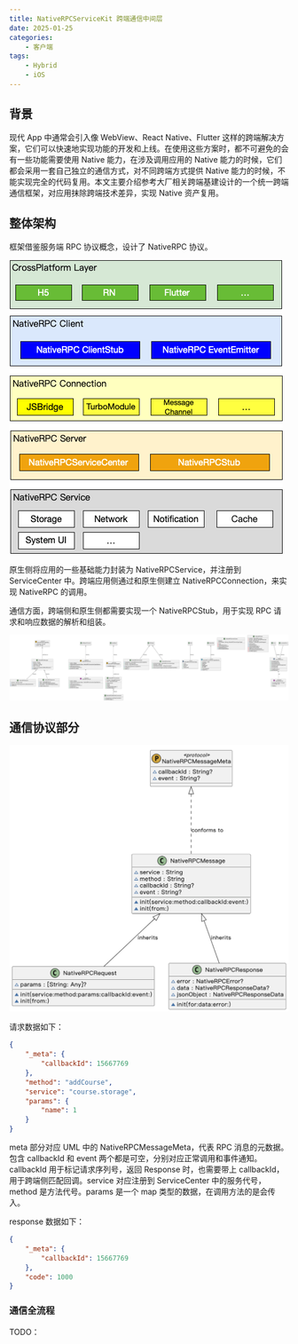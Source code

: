 ```yaml
---
title: NativeRPCServiceKit 跨端通信中间层
date: 2025-01-25
categories:
    - 客户端
tags:
    - Hybrid
    - iOS
---
```


## 背景

现代 App 中通常会引入像 WebView、React Native、Flutter 这样的跨端解决方案，它们可以快速地实现功能的开发和上线。在使用这些方案时，都不可避免的会有一些功能需要使用 Native 能力，在涉及调用应用的 Native 能力的时候，它们都会采用一套自己独立的通信方式，对不同跨端方式提供 Native 能力的时候，不能实现完全的代码复用。本文主要介绍参考大厂相关跨端基建设计的一个统一跨端通信框架，对应用抹除跨端技术差异，实现 Native 资产复用。

## 整体架构

框架借鉴服务端 RPC 协议概念，设计了 NativeRPC 协议。

![NativeRPC](./images/NativeRPC.png)

原生侧将应用的一些基础能力封装为 NativeRPCService，并注册到 ServiceCenter 中。跨端应用侧通过和原生侧建立 NativeRPCConnection，来实现 NativeRPC 的调用。

通信方面，跨端侧和原生侧都需要实现一个 NativeRPCStub，用于实现 RPC 请求和响应数据的解析和组装。

![UML](./images/NativeRPC-UML.svg)

## 通信协议部分

![Message](./images/RPCMessage.png)

请求数据如下：

```json
{
	"_meta": {
		"callbackId": 15667769
	},
	"method": "addCourse",
	"service": "course.storage",
	"params": {
		"name": 1
	}
}
```

meta 部分对应 UML 中的 NativeRPCMessageMeta，代表 RPC 消息的元数据。包含 callbackId 和 event 两个都是可空，分别对应正常调用和事件通知。callbackId 用于标记请求序列号，返回 Response 时，也需要带上 callbackId，用于跨端侧匹配回调。service 对应注册到 ServiceCenter 中的服务代号，method 是方法代号。params 是一个 map 类型的数据，在调用方法的是会传入。

response 数据如下：

```json
{
	"_meta": {
		"callbackId": 15667769
	},
	"code": 1000
}
```

### 通信全流程

TODO：
